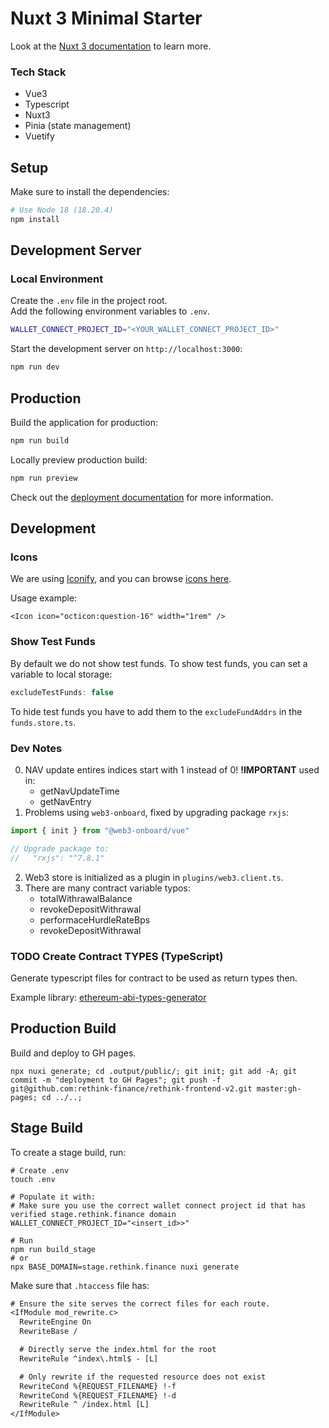# Nuxt 3 Minimal Starter

Look at the [Nuxt 3 documentation](https://nuxt.com/docs/getting-started/introduction) to learn more.


### Tech Stack
- Vue3
- Typescript
- Nuxt3
- Pinia (state management)
- Vuetify


## Setup

Make sure to install the dependencies:

```bash
# Use Node 18 (18.20.4)
npm install
```

## Development Server

### Local Environment
Create the `.env` file in the project root.\
Add the following environment variables to `.env`.
```bash
WALLET_CONNECT_PROJECT_ID="<YOUR_WALLET_CONNECT_PROJECT_ID>"
```

Start the development server on `http://localhost:3000`:
```bash
npm run dev
```

## Production

Build the application for production:

```bash
npm run build
```

Locally preview production build:

```bash
npm run preview
```

Check out the [deployment documentation](https://nuxt.com/docs/getting-started/deployment) for more information.


## Development
### Icons
We are using [Iconify](https://iconify.design/docs/), and you can browse [icons here](https://icon-sets.iconify.design/?keyword=oc).

Usage example:
```vue
<Icon icon="octicon:question-16" width="1rem" />
```
### Show Test Funds
By default we do not show test funds.
To show test funds, you can set a variable to local storage:
```js
excludeTestFunds: false
```
To hide test funds you have to add them to the `excludeFundAddrs` in the `funds.store.ts`.

### Dev Notes
0) NAV update entires indices start with 1 instead of 0! **!IMPORTANT**
   used in:
   - getNavUpdateTime
   - getNavEntry
1) Problems using `web3-onboard`, fixed by upgrading package `rxjs`:
```js
import { init } from "@web3-onboard/vue"

// Upgrade package to:
//   "rxjs": "^7.8.1"
```
2) Web3 store is initialized as a plugin in `plugins/web3.client.ts`.
3) There are many contract variable typos:
   - totalWithrawalBalance
   - revokeDepositWithrawal
   - performaceHurdleRateBps
   - revokeDepositWithrawal


### TODO Create Contract TYPES (TypeScript)
Generate typescript files for contract to be used as return types then.

Example library: 
[ethereum-abi-types-generator](https://www.npmjs.com/package/ethereum-abi-types-generator)

## Production Build
Build and deploy to GH pages.
```shell
npx nuxi generate; cd .output/public/; git init; git add -A; git commit -m "deployment to GH Pages"; git push -f git@github.com:rethink-finance/rethink-frontend-v2.git master:gh-pages; cd ../..;
```


## Stage Build
To create a stage build, run:
```shell
# Create .env
touch .env

# Populate it with:
# Make sure you use the correct wallet connect project id that has verified stage.rethink.finance domain
WALLET_CONNECT_PROJECT_ID="<insert_id>>"

# Run
npm run build_stage
# or
npx BASE_DOMAIN=stage.rethink.finance nuxi generate
```

Make sure that `.htaccess` file has:
```txt
# Ensure the site serves the correct files for each route.
<IfModule mod_rewrite.c>
  RewriteEngine On
  RewriteBase /

  # Directly serve the index.html for the root
  RewriteRule ^index\.html$ - [L]

  # Only rewrite if the requested resource does not exist
  RewriteCond %{REQUEST_FILENAME} !-f
  RewriteCond %{REQUEST_FILENAME} !-d
  RewriteRule ^ /index.html [L]
</IfModule>
```
